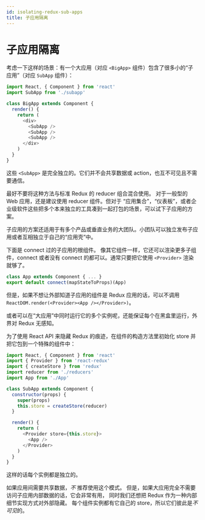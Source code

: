 ```yaml
---
id: isolating-redux-sub-apps
title: 子应用隔离
---
```


# 子应用隔离

考虑一下这样的场景：有一个大应用（对应 `<BigApp>` 组件）包含了很多小的“子应用”（对应 `SubApp` 组件）：

```js
import React, { Component } from 'react'
import SubApp from './subapp'

class BigApp extends Component {
  render() {
    return (
      <div>
        <SubApp />
        <SubApp />
        <SubApp />
      </div>
    )
  }
}
```

这些 `<SubApp>` 是完全独立的。它们并不会共享数据或 action，也互不可见且不需要通信。

最好不要将这种方法与标准 Redux 的 reducer 组合混合使用。
对于一般型的 Web 应用，还是建议使用 reducer 组件。但对于 “应用集合”，“仪表板”，或者企业级软件这些把多个本来独立的工具凑到一起打包的场景，可以试下子应用的方案。

子应用的方案还适用于有多个产品或垂直业务的大团队。小团队可以独立发布子应用或者互相独立于自己的“应用壳”中。

下面是 connect 过的子应用的根组件。
像其它组件一样，它还可以渲染更多子组件，connect 或者没有 connect 的都可以。通常只要把它使用 `<Provider>` 渲染就够了。

```js
class App extends Component { ... }
export default connect(mapStateToProps)(App)
```

但是，如果不想让外部知道子应用的组件是 Redux 应用的话，可以不调用 `ReactDOM.render(<Provider><App /></Provider>)`。

或者可以在“大应用”中同时运行它的多个实例呢，还能保证每个在黑盒里运行，外界对 Redux 无感知。

为了使用 React API 来隐藏 Redux 的痕迹，在组件的构造方法里初始化 store 并把它包到一个特殊的组件中：

```js
import React, { Component } from 'react'
import { Provider } from 'react-redux'
import { createStore } from 'redux'
import reducer from './reducers'
import App from './App'

class SubApp extends Component {
  constructor(props) {
    super(props)
    this.store = createStore(reducer)
  }

  render() {
    return (
      <Provider store={this.store}>
        <App />
      </Provider>
    )
  }
}
```

这样的话每个实例都是独立的。

如果应用间需要共享数据，_不_ 推荐使用这个模式。
但是，如果大应用完全不需要访问子应用内部数据的话，它会非常有用，
同时我们还想把 Redux 作为一种内部细节实现方式对外部隐藏。
每个组件实例都有它自己的 store，所以它们彼此是*不可见*的。
